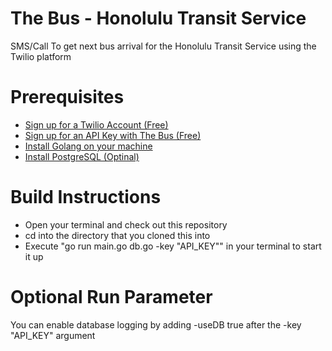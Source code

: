 # The Bus - Honolulu Transit Service
SMS/Call To get next bus arrival for the Honolulu Transit Service using the Twilio platform

# Prerequisites
- [Sign up for a Twilio Account (Free)](https://www.twilio.com/sign-up/try-twilio)
- [Sign up for an API Key with The Bus (Free)](http://api.thebus.org/)
- [Install Golang on your machine](http://golang.org/)
- [Install PostgreSQL (Optinal)](http://www.postgresql.org/)

# Build Instructions
- Open your terminal and check out this repository
- cd into the directory that you cloned this into
- Execute "go run main.go db.go -key "API_KEY"" in your terminal to start it up

# Optional Run Parameter
You can enable database logging by adding -useDB true after the -key "API_KEY" argument
